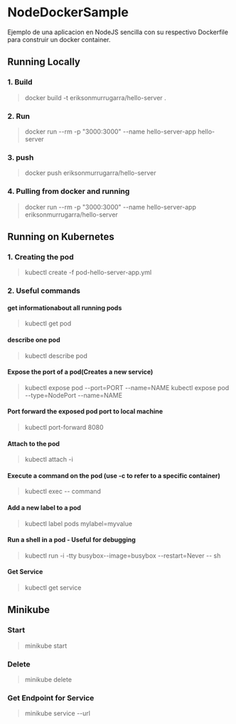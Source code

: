 # NodeDockerSample

Ejemplo de una aplicacion en NodeJS sencilla con su respectivo Dockerfile para construir un docker container.

## Running Locally

### 1. Build

> docker build -t eriksonmurrugarra/hello-server .

### 2. Run

> docker run --rm -p "3000:3000" --name hello-server-app hello-server

### 3. push
> docker push eriksonmurrugarra/hello-server
 
### 4. Pulling from docker and running

> docker run --rm -p "3000:3000" --name hello-server-app eriksonmurrugarra/hello-server

## Running on Kubernetes

### 1. Creating the pod

> kubectl create -f pod-hello-server-app.yml

### 2. Useful commands

#### get informationabout all running pods
> kubectl get pod        

#### describe one pod
> kubectl describe pod <pod>

#### Expose the port of a pod(Creates a new service)
> kubectl expose pod <pod> --port=PORT --name=NAME
> kubectl expose pod <pod> --type=NodePort --name=NAME

#### Port forward the exposed pod port to local machine
> kubectl port-forward <pod> 8080

#### Attach to the pod
> kubectl attach <pod> -i

#### Execute a command on the pod (use -c to refer to a specific container)
> kubectl exec <pod> -- command

#### Add a new label to a pod
> kubectl label pods <pod> mylabel=myvalue

#### Run a shell in a pod - Useful for debugging
> kubectl run -i -tty busybox--image=busybox --restart=Never -- sh

#### Get Service
> kubectl get service


## Minikube

### Start

> minikube start

### Delete

> minikube delete

### Get Endpoint for Service

> minikube service <service> --url
 




